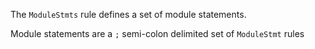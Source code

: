The `ModuleStmts` rule defines a set of module statements.

Module statements are a `;` semi-colon delimited set of `ModuleStmt` rules

